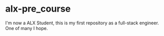 # alx-pre_course
I'm now a ALX Student, this is my first repository as a full-stack engineer.
One of many I hope.
